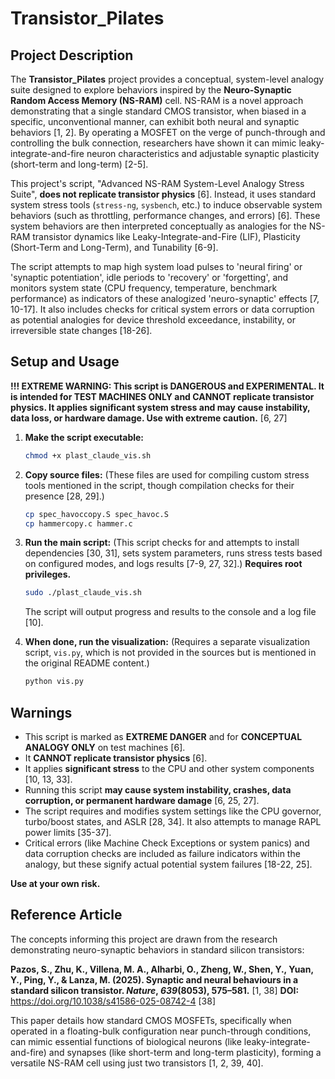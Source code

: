 # Transistor_Pilates

## Project Description

The **Transistor_Pilates** project provides a conceptual, system-level analogy suite designed to explore behaviors inspired by the **Neuro-Synaptic Random Access Memory (NS-RAM)** cell. NS-RAM is a novel approach demonstrating that a single standard CMOS transistor, when biased in a specific, unconventional manner, can exhibit both neural and synaptic behaviors [1, 2]. By operating a MOSFET on the verge of punch-through and controlling the bulk connection, researchers have shown it can mimic leaky-integrate-and-fire neuron characteristics and adjustable synaptic plasticity (short-term and long-term) [2-5].

This project's script, "Advanced NS-RAM System-Level Analogy Stress Suite", **does not replicate transistor physics** [6]. Instead, it uses standard system stress tools (`stress-ng`, `sysbench`, etc.) to induce observable system behaviors (such as throttling, performance changes, and errors) [6]. These system behaviors are then interpreted conceptually as analogies for the NS-RAM transistor dynamics like Leaky-Integrate-and-Fire (LIF), Plasticity (Short-Term and Long-Term), and Tunability [6-9].

The script attempts to map high system load pulses to 'neural firing' or 'synaptic potentiation', idle periods to 'recovery' or 'forgetting', and monitors system state (CPU frequency, temperature, benchmark performance) as indicators of these analogized 'neuro-synaptic' effects [7, 10-17]. It also includes checks for critical system errors or data corruption as potential analogies for device threshold exceedance, instability, or irreversible state changes [18-26].

## Setup and Usage

**!!! EXTREME WARNING: This script is DANGEROUS and EXPERIMENTAL. It is intended for TEST MACHINES ONLY and CANNOT replicate transistor physics. It applies significant system stress and may cause instability, data loss, or hardware damage. Use with extreme caution.** [6, 27]

1.  **Make the script executable:**
    ```bash
    chmod +x plast_claude_vis.sh
    ```

2.  **Copy source files:**
    (These files are used for compiling custom stress tools mentioned in the script, though compilation checks for their presence [28, 29].)
    ```bash
    cp spec_havoccopy.S spec_havoc.S
    cp hammercopy.c hammer.c
    ```

3.  **Run the main script:**
    (This script checks for and attempts to install dependencies [30, 31], sets system parameters, runs stress tests based on configured modes, and logs results [7-9, 27, 32].) **Requires root privileges.**
    ```bash
    sudo ./plast_claude_vis.sh
    ```
    The script will output progress and results to the console and a log file [10].

4.  **When done, run the visualization:**
    (Requires a separate visualization script, `vis.py`, which is not provided in the sources but is mentioned in the original README content.)
    ```bash
    python vis.py
    ```

## Warnings

*   This script is marked as **EXTREME DANGER** and for **CONCEPTUAL ANALOGY ONLY** on test machines [6].
*   It **CANNOT replicate transistor physics** [6].
*   It applies **significant stress** to the CPU and other system components [10, 13, 33].
*   Running this script **may cause system instability, crashes, data corruption, or permanent hardware damage** [6, 25, 27].
*   The script requires and modifies system settings like the CPU governor, turbo/boost states, and ASLR [28, 34]. It also attempts to manage RAPL power limits [35-37].
*   Critical errors (like Machine Check Exceptions or system panics) and data corruption checks are included as failure indicators within the analogy, but these signify actual potential system failures [18-22, 25].

**Use at your own risk.**

## Reference Article

The concepts informing this project are drawn from the research demonstrating neuro-synaptic behaviors in standard silicon transistors:

**Pazos, S., Zhu, K., Villena, M. A., Alharbi, O., Zheng, W., Shen, Y., Yuan, Y., Ping, Y., & Lanza, M. (2025). Synaptic and neural behaviours in a standard silicon transistor. *Nature*, *639*(8053), 575–581.** [1, 38]
**DOI:** https://doi.org/10.1038/s41586-025-08742-4 [38]

This paper details how standard CMOS MOSFETs, specifically when operated in a floating-bulk configuration near punch-through conditions, can mimic essential functions of biological neurons (like leaky-integrate-and-fire) and synapses (like short-term and long-term plasticity), forming a versatile NS-RAM cell using just two transistors [1, 2, 39, 40].

